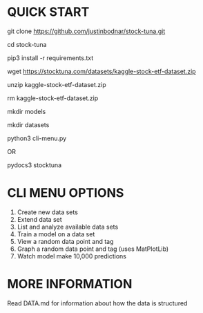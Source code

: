 # QUICK START

git clone https://github.com/justinbodnar/stock-tuna.git

cd stock-tuna

pip3 install -r requirements.txt

wget https://stocktuna.com/datasets/kaggle-stock-etf-dataset.zip

unzip kaggle-stock-etf-dataset.zip

rm kaggle-stock-etf-dataset.zip

mkdir models

mkdir datasets

python3 cli-menu.py

OR

pydocs3 stocktuna

# CLI MENU OPTIONS

1. Create new data sets
2. Extend data set
3. List and analyze available data sets
4. Train a model on a data set
5. View a random data point and tag
6. Graph a random data point and tag (uses MatPlotLib)
6. Watch model make 10,000 predictions

# MORE INFORMATION

Read DATA.md for information about how the data is structured

